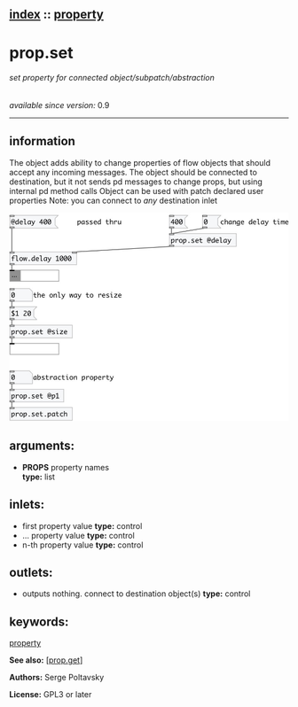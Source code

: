[index](index.html) :: [property](category_property.html)
---

# prop.set

###### set property for connected object/subpatch/abstraction

*available since version:* 0.9

---


## information
The object adds ability to change properties of flow objects that should accept
            any incoming messages. The object should be connected to destination, but it not sends
            pd messages to change props, but using internal pd method calls
Object can be used with patch declared user properties
Note: you can connect to *any* destination inlet



[![example](../examples/img/prop.set.jpg)](../examples/pd/prop.set.pd)



## arguments:

* **PROPS**
property names<br>
__type:__ list<br>







## inlets:

* first property value 
__type:__ control<br>
* ... property value 
__type:__ control<br>
* n-th property value 
__type:__ control<br>



## outlets:

* outputs nothing. connect to destination object(s)
__type:__ control<br>



## keywords:

[property](keywords/property.html)



**See also:**
[\[prop.get\]](prop.get.html)




**Authors:** Serge Poltavsky




**License:** GPL3 or later





